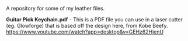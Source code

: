 A repository for some of my leather files.

**Guitar Pick Keychain.pdf** - This is a PDF file you can use in a laser cutter (eg. Glowforge) that is based off the design here, from Kobe Beefy. 
https://www.youtube.com/watch?app=desktop&v=GEHz62HjenU

